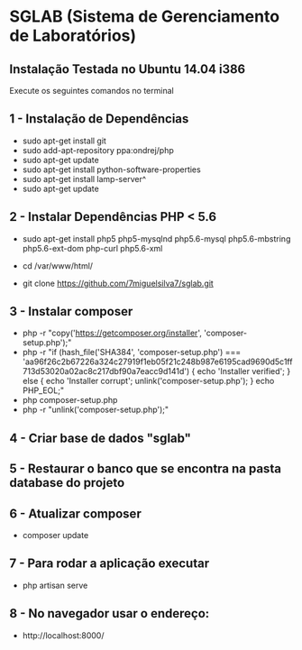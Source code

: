 # SGLAB (Sistema de Gerenciamento de Laboratórios)

## Instalação Testada no Ubuntu 14.04 i386

Execute os seguintes comandos no terminal

## 1 - Instalação de Dependências

* sudo apt-get install git
* sudo add-apt-repository ppa:ondrej/php
* sudo apt-get update
* sudo apt-get install python-software-properties
* sudo apt-get install lamp-server^
* sudo apt-get update

## 2 - Instalar Dependências PHP < 5.6

* sudo apt-get install php5 php5-mysqlnd php5.6-mysql php5.6-mbstring php5.6-ext-dom php-curl php5.6-xml

* cd /var/www/html/
* git clone https://github.com/7miguelsilva7/sglab.git

## 3 - Instalar composer

* php -r "copy('https://getcomposer.org/installer', 'composer-setup.php');"
* php -r "if (hash_file('SHA384', 'composer-setup.php') === 'aa96f26c2b67226a324c27919f1eb05f21c248b987e6195cad9690d5c1ff713d53020a02ac8c217dbf90a7eacc9d141d') { echo 'Installer verified'; } else { echo 'Installer corrupt'; unlink('composer-setup.php'); } echo PHP_EOL;"
* php composer-setup.php
* php -r "unlink('composer-setup.php');"

## 4 - Criar base de dados "sglab"
## 5 - Restaurar o banco que se encontra na pasta database do projeto

## 6 - Atualizar composer

* composer update

## 7 - Para rodar a aplicação executar

* php artisan serve

## 8 - No navegador usar o endereço:

* http://localhost:8000/



